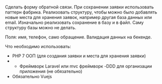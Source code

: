 Сделать форму обратной связи.
При сохранении заявки использовать паттерн фабрика.
Реализовать структуру, чтобы можно было добавлять новые места для хранения заявок, например другая база данных или email.
Изначально реализовать сохранение в базу и в файл. Саму структуру базы можно не делать.

Поля: имя, телефон, само обращение. Валидация данных на бекенде.

Что необходимо использовать:
- PHP 7
ООП (для создания заявки и места для хранения заявки)
- - Фреймворк Laravel или mvc фреймворк
-DDD для организации приложения (не обязательно)
- Обязательно Vuejs
